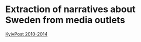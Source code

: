 # Extraction of narratives about Sweden from media outlets

[KyivPost 2010-2014](https://daschablume.github.io/swedenrepr/docs/kyivpost2010-2014.html)
